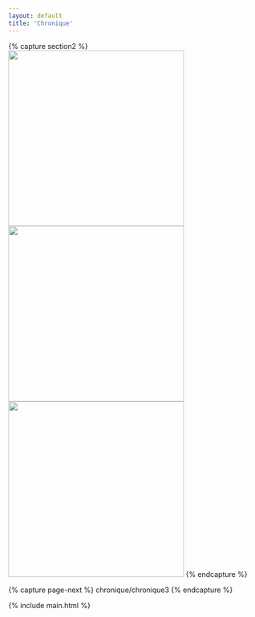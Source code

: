 ```yaml
---
layout: default
title: 'Chronique'
---
```



{% capture section2 %}
<img src="{{ site.github.url }}/assets/img/projects/chronique/P1014074.jpg"
    width="350" alt=""/>
<img src="{{ site.github.url }}/assets/img/projects/chronique/P1013177.jpg"
    width="350" alt=""/>
<img src="{{ site.github.url }}/assets/img/projects/chronique/01013604.jpg"
    width="350" alt=""/>
{% endcapture %}

{% capture page-next %}
chronique/chronique3
{% endcapture %}



{% include main.html %}
